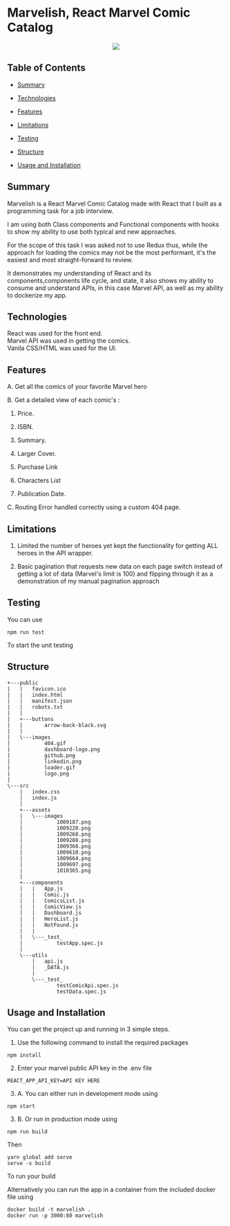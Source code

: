 # Marvelish, React Marvel Comic Catalog

<p align="center">
  <img src="https://i.ibb.co/t4XMP8T/dashboard-logo.png">
</p>

## Table of Contents

* [Summary](#Summary)

* [Technologies](#Technologies)

* [Features](#Features)

* [Limitations](#Limitations)

* [Testing](#Testing)

* [Structure](#Structure)

* [Usage and Installation](#usage-and-installation)

## Summary

Marvelish is a React Marvel Comic Catalog made with React that I built as a programming task for a job interview.

I am using both Class components and Functional components with hooks to show my ability to use both typical and new approaches.

For the scope of this task I was asked not to use Redux thus, while the approach for loading the comics may not be the most performant, it's the easiest and most straight-forward to review.

It demonstrates my understanding of React and its components,components life cycle, and state, it also shows my ability to consume and understand APIs, in this case Marvel API, as well as my ability to dockerize my app.

## Technologies

React was used for the front end.  
Marvel API was used in getting the comics.  
Vanila CSS/HTML was used for the UI.  


## Features

A. Get all the comics of your favorite Marvel hero

B. Get a detailed view of each comic's :

1. Price.

2. ISBN.

3. Summary.

4. Larger Cover.

5. Purchase Link

6. Characters List

7. Publication Date.

C. Routing Error handled correctly using a custom 404 page.

## Limitations

1. Limited the number of heroes yet kept the functionality for getting ALL heroes in the API wrapper.

2. Basic pagination that requests new data on each page switch instead of getting a lot of data (Marvel's limit is 100) and flipping through it as a demonstration of my manual pagination approach

## Testing

You can use
```
npm run test
```
To start the unit testing

## Structure 
```
+---public
|   |   favicon.ico
|   |   index.html
|   |   manifest.json
|   |   robots.txt
|   |
|   +---buttons
|   |       arrow-back-black.svg
|   |
|   \---images
|           404.gif
|           dashboard-logo.png
|           github.png
|           linkedin.png
|           loader.gif
|           logo.png
|
\---src
    |   index.css
    |   index.js
    |
    +---assets
    |   \---images
    |           1009187.png
    |           1009220.png
    |           1009268.png
    |           1009288.png
    |           1009368.png
    |           1009610.png
    |           1009664.png
    |           1009697.png
    |           1010365.png
    |
    +---components
    |   |   App.js
    |   |   Comic.js
    |   |   ComicsList.js
    |   |   ComicView.js
    |   |   Dashboard.js
    |   |   HeroList.js
    |   |   NotFound.js
    |   |
    |   \---_test_
    |           testApp.spec.js
    |
    \---utils
        |   api.js
        |   _DATA.js
        |
        \---_test_
                testComicApi.spec.js
                testData.spec.js
```


## Usage and Installation

You can get the project up and running in 3 simple steps.

1. Use the following command to install the required packages
```
npm install
```
2. Enter your marvel public API key in the .env file
```
REACT_APP_API_KEY=API KEY HERE
```
3. A. You can either run in development mode using
```
npm start
```
3. B. Or run in production mode using
```
npm run build
```
Then 
```
yarn global add serve
serve -s build
```
To run your build

Alternatively you can run the app in a container from the included docker file using
```
docker build -t marvelish .
docker run -p 3000:80 marvelish
```
